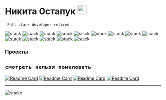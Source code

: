 # Никита Остапук <img src = 'https://media.giphy.com/media/hvRJCLFzcasrR4ia7z/giphy.gif' width = '30'/>
``` Full stack developer retired```


![stack](https://img.shields.io/badge/React-blue?logo=React&logoColor=white&style=for-the-badge)
![stack](https://img.shields.io/badge/Redux-purple?logo=Redux&logoColor=white&style=for-the-badge)
![stack](https://img.shields.io/badge/SASS-violet?logo=sass&logoColor=white&style=for-the-badge)
![stack](https://img.shields.io/badge/tailwindcss-darkblue?logo=tailwindcss&logoColor=white&style=for-the-badge)
![stack](https://img.shields.io/badge/javascript-orange?logo=javascript&logoColor=dark&style=for-the-badge)
![stack](https://img.shields.io/badge/dajngo-darkgreen?logo=django&logoColor=white&style=for-the-badge)
![stack](https://img.shields.io/badge/python-yellow?logo=python&logoColor=white&style=for-the-badge)
![stack](https://img.shields.io/badge/ReactRouter-red?logo=reactrouter&logoColor=white&style=for-the-badge)
![stack](https://img.shields.io/badge/neovim-darkgreen?logo=neovim&logoColor=dark&style=for-the-badge)
![stack](https://img.shields.io/badge/git-red?logo=git&logoColor=white&style=for-the-badge)
![stack](https://img.shields.io/badge/figma-lightcyan?logo=figma&logoColor=dark&style=for-the-badge)
![stack](https://img.shields.io/badge/illustrator-sienna?logo=adobe&logoColor=white&style=for-the-badge)
![stack](https://img.shields.io/badge/sqllite-lightcyan?logo=SQLite&logoColor=blue&style=for-the-badge)
![stack](https://img.shields.io/badge/Next_js-gray?logo=nextjs&logoColor=dark&style=for-the-badge)


### Проекты 
```смотреть нельзя помиловать```
---
[![Readme Card](https://github-readme-stats.vercel.app/api/pin/?username=ostinweb&repo=notes&theme=dark)](https://github.com/ostinweb/notes)
[![Readme Card](https://github-readme-stats.vercel.app/api/pin/?username=ostinweb&repo=todo-list-FC&theme=dark)](https://github.com/ostinweb/todo-list-FC)
[![Readme Card](https://github-readme-stats.vercel.app/api/pin/?username=ostinweb&repo=nextjs-blog&theme=dark)](https://github.com/ostinweb/nextjs-blog)
[![Readme Card](https://github-readme-stats.vercel.app/api/pin/?username=ostinweb&repo=router&theme=dark)](https://github.com/ostinweb/router)

---
![snake](https://github.com/ostinweb/ostinweb/blob/output/github-contribution-grid-snake.svg)
